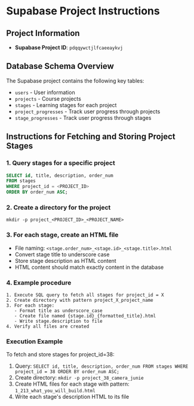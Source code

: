# Supabase Project Instructions

## Project Information
- **Supabase Project ID**: `pdqqywctjlfcaeeaykvj`

## Database Schema Overview
The Supabase project contains the following key tables:

- `users` - User information
- `projects` - Course projects 
- `stages` - Learning stages for each project
- `project_progresses` - Track user progress through projects
- `stage_progresses` - Track user progress through stages

## Instructions for Fetching and Storing Project Stages

### 1. Query stages for a specific project
```sql
SELECT id, title, description, order_num 
FROM stages 
WHERE project_id = <PROJECT_ID> 
ORDER BY order_num ASC;
```

### 2. Create a directory for the project
```
mkdir -p project_<PROJECT_ID>_<PROJECT_NAME>
```

### 3. For each stage, create an HTML file
- File naming: `<stage.order_num>_<stage.id>_<stage.title>.html`
- Convert stage title to underscore case
- Store stage description as HTML content
- HTML content should match exactly content in the database

### 4. Example procedure
```
1. Execute SQL query to fetch all stages for project_id = X
2. Create directory with pattern project_X_project_name
3. For each stage:
   - Format title as underscore_case
   - Create file named {stage.id}_{formatted_title}.html
   - Write stage.description to file
4. Verify all files are created
```

### Execution Example
To fetch and store stages for project_id=38:
1. Query: `SELECT id, title, description, order_num FROM stages WHERE project_id = 38 ORDER BY order_num ASC;`
2. Create directory: `mkdir -p project_38_camera_junie`
3. Create HTML files for each stage with pattern: `1_213_what_you_will_build.html`
4. Write each stage's description HTML to its file 